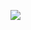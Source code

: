<img src="https://capsule-render.vercel.app/api?type=wave&color=auto&height=300&section=header&text= Hi there 👋\nName📛 : Yhw\n🏫Yeungnam University, Department of Software Convergence, 2&fontSize=90"
/>

<!--
**siaewjojwafo/siaewjojwafo** is a ✨ _special_ ✨ repository because its `README.md` (this file) appears on your GitHub profile.

Here are some ideas to get you started:




- 🔭 I’m currently working on ...
- 🌱 I’m currently learning ... 
- 👯 I’m looking to collaborate on ...
- 🤔 I’m looking for help with ...
- 💬 Ask me about ...
- 📫 How to reach me: ...
- 😄 Pronouns: ...
- ⚡ Fun fact: ...
-->
